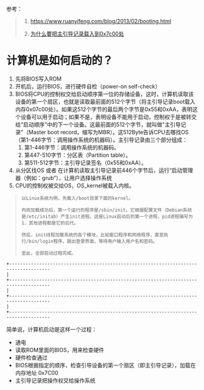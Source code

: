 参考：

> 1. https://www.ruanyifeng.com/blog/2013/02/booting.html
>
> 2. [为什么要把主引导记录载入到0x7c00处](http://www.ruanyifeng.com/blog/2015/09/0x7c00.html)


# 计算机是如何启动的？


1. 先将BIOS写入ROM
2. 开机后，运行BIOS，进行硬件自检（power-on self-check）
3. BIOS将CPU的控制权交给启动顺序第一位的存储设备，这时，计算机读取该设备的第一个扇区，也就是读取最前面的512个字节（将主引导记录boot载入内存0x07c00处）。如果这512个字节的最后两个字节是0x55和0xAA，表明这个设备可以用于启动；如果不是，表明设备不能用于启动，控制权于是被转交给"启动顺序"中的下一个设备。这最前面的512个字节，就叫做"主引导记录"（Master boot record，缩写为MBR）。这512Byte告诉CPU去哪找OS（第1-446字节：调用操作系统的机器码）。主引导记录由三个部分组成：
    1. 第1-446字节：调用操作系统的机器码。
    2. 第447-510字节：分区表（Partition table）。
    3. 第511-512字节：主引导记录签名（0x55和0xAA）。
4. 从分区找OS 或者 在计算机读取主引导记录前446个字节后，运行“启动管理器（例如：grub”），让用户选择操作系统
5. CPU的控制权被交给OS，OS_kernel被载入内核。

> 
> ```shell
> 以Linux系统为例，先载入/boot目录下面的kernel。
> 
> 内核加载成功后，第一个运行的程序是/sbin/init。它根据配置文件（Debian系统是/etc/initab）产生init进程。这是Linux启动后的第一个进程，pid进程编号为1，其他进程都是它的后代。
> 
> 然后，init线程加载系统的各个模块，比如窗口程序和网络程序，直至执行/bin/login程序，跳出登录界面，等待用户输入用户名和密码。
> 
> 至此，全部启动过程完成。
> ```

```shell
+-------------------------------------------------------------------------------------
|
+-------------------------------------------------------------------------------------
|
+-------------------------------------------------------------------------------------
|
+-------------------------------------------------------------------------------------
```



简单说，计算机启动是这样一个过程：

- 通电
- 读取ROM里面的BIOS，用来检查硬件
- 硬件检查通过
- BIOS根据指定的顺序，检查引导设备的第一个扇区（即主引导记录），加载在内存地址 0x7C00
- 主引导记录把操作权交给操作系统
